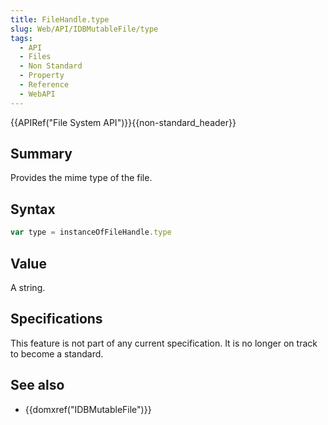 ```yaml
---
title: FileHandle.type
slug: Web/API/IDBMutableFile/type
tags:
  - API
  - Files
  - Non Standard
  - Property
  - Reference
  - WebAPI
---
```

{{APIRef("File System API")}}{{non-standard_header}}

## Summary

Provides the mime type of the file.

## Syntax

```js
var type = instanceOfFileHandle.type
```

## Value

A string.

## Specifications

This feature is not part of any current specification. It is no longer on track to become a standard.

## See also

- {{domxref("IDBMutableFile")}}
